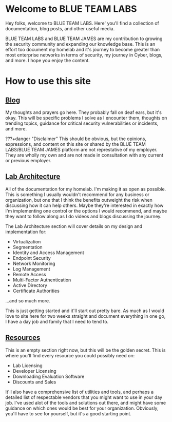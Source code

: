 # Welcome to BLUE TEAM LABS

Hey folks, welcome to BLUE TEAM LABS. Here' you'll find a collection of documentation, blog posts, and other useful media.

BLUE TEAM LABS and BLUE TEAM JAMES are my contribution to growing the security community and expanding our knowledge base. This is an effort too document my homelab and it's journey to become greater than most enterprise networks in terms of security, my journey in Cyber, blogs, and more. I hope you enjoy the content.

# How to use this site

## [Blog](blog/index.md)
My thoughts and prayers go here. They probably fall on deaf ears, but it's okay. This will be specific problems I solve as I encounter them, thoughts on trending topics, guidance for critical security vulnerabilities or incidents, and more.

???+danger "Disclaimer"
    This should be obvious, but the opinions, expressions, and content on this site or shared by the BLUE TEAM LABS/BLUE TEAM JAMES platform are not represtative of my employer. They are wholly my own and are not made in consultation with any current or previous employer.

## [Lab Architecture](arch/index.md)
All of the documentation for my homelab. I'm making it as open as possible. This is something I usually wouldn't recommend for any business or organization, but one that I think the benefits outweight the risk when discussing how it can help others. Maybe they're interested in exactly how I'm implementing one control or the options I would recommend, and maybe they want to follow along as I do videos and blogs discussing the journey.

The Lab Architecture section will cover details on my design and implementation for:

* Virtualization
* Segmentation
* Identity and Access Management
* Endpoint Security 
* Network Monitoring
* Log Management
* Remote Access
* Multi-Factor Authentication
* Active Directory
* Certificate Authorities

...and so much more.

This is just getting started and it'll start out pretty bare. As much as I would love to site here for two weeks straight and document everything in one go, I have a day job and family that I need to tend to. 

## [Resources](resources.md)
This is an empty section right now, but this will be the golden secret. This is where you'll find every resource you could possibly need on:
* Lab Licensing
* Developer Licensing
* Downloading Evaluation Software
* Discounts and Sales

It'll also have a comprehensive list of utilities and tools, and perhaps a detailed list of respectable vendors that you might want to use in your day job. I've used alot of the tools and solutions out there, and might have some guidance on which ones would be best for your organization. Obviously, you'll have to see for yourself, but it's a good starting point.


